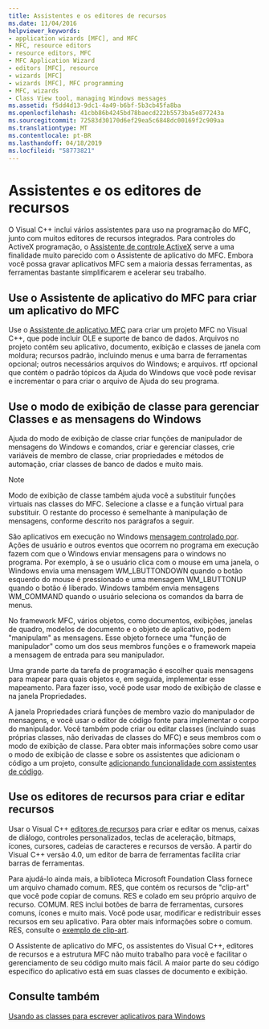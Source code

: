 ```yaml
---
title: Assistentes e os editores de recursos
ms.date: 11/04/2016
helpviewer_keywords:
- application wizards [MFC], and MFC
- MFC, resource editors
- resource editors, MFC
- MFC Application Wizard
- editors [MFC], resource
- wizards [MFC]
- wizards [MFC], MFC programming
- MFC, wizards
- Class View tool, managing Windows messages
ms.assetid: f5dd4d13-9dc1-4a49-b6bf-5b3cb45fa8ba
ms.openlocfilehash: 41cbb86b4245bd78baecd222b5573ba5e877243a
ms.sourcegitcommit: 72583d30170d6ef29ea5c6848dc00169f2c909aa
ms.translationtype: MT
ms.contentlocale: pt-BR
ms.lasthandoff: 04/18/2019
ms.locfileid: "58773821"
---
```

# <a name="wizards-and-the-resource-editors"></a>Assistentes e os editores de recursos

O Visual C++ inclui vários assistentes para uso na programação do MFC, junto com muitos editores de recursos integrados. Para controles do ActiveX programação, o [Assistente de controle ActiveX](../mfc/reference/mfc-activex-control-wizard.md) serve a uma finalidade muito parecido com o Assistente de aplicativo do MFC. Embora você possa gravar aplicativos MFC sem a maioria dessas ferramentas, as ferramentas bastante simplificarem e acelerar seu trabalho.

##  <a name="_core_use_appwizard_to_create_an_mfc_application"></a> Use o Assistente de aplicativo do MFC para criar um aplicativo do MFC

Use o [Assistente de aplicativo MFC](../mfc/reference/mfc-application-wizard.md) para criar um projeto MFC no Visual C++, que pode incluir OLE e suporte de banco de dados. Arquivos no projeto contêm seu aplicativo, documento, exibição e classes de janela com moldura; recursos padrão, incluindo menus e uma barra de ferramentas opcional; outros necessários arquivos do Windows; e arquivos. rtf opcional que contém o padrão tópicos da Ajuda do Windows que você pode revisar e incrementar o para criar o arquivo de Ajuda do seu programa.

##  <a name="_core_use_classwizard_to_manage_classes_and_windows_messages"></a> Use o modo de exibição de classe para gerenciar Classes e as mensagens do Windows

Ajuda do modo de exibição de classe criar funções de manipulador de mensagens do Windows e comandos, criar e gerenciar classes, crie variáveis de membro de classe, criar propriedades e métodos de automação, criar classes de banco de dados e muito mais.

> [!NOTE]
>  Modo de exibição de classe também ajuda você a substituir funções virtuais nas classes do MFC. Selecione a classe e a função virtual para substituir. O restante do processo é semelhante à manipulação de mensagens, conforme descrito nos parágrafos a seguir.

São aplicativos em execução no Windows [mensagem controlado por](../mfc/message-handling-and-mapping.md). Ações de usuário e outros eventos que ocorrem no programa em execução fazem com que o Windows enviar mensagens para o windows no programa. Por exemplo, à se o usuário clica com o mouse em uma janela, o Windows envia uma mensagem WM_LBUTTONDOWN quando o botão esquerdo do mouse é pressionado e uma mensagem WM_LBUTTONUP quando o botão é liberado. Windows também envia mensagens WM_COMMAND quando o usuário seleciona os comandos da barra de menus.

No framework MFC, vários objetos, como documentos, exibições, janelas de quadro, modelos de documento e o objeto de aplicativo, podem "manipulam" as mensagens. Esse objeto fornece uma "função de manipulador" como um dos seus membros funções e o framework mapeia a mensagem de entrada para seu manipulador.

Uma grande parte da tarefa de programação é escolher quais mensagens para mapear para quais objetos e, em seguida, implementar esse mapeamento. Para fazer isso, você pode usar modo de exibição de classe e na janela Propriedades.

A janela Propriedades criará funções de membro vazio do manipulador de mensagens, e você usar o editor de código fonte para implementar o corpo do manipulador. Você também pode criar ou editar classes (incluindo suas próprias classes, não derivadas de classes do MFC) e seus membros com o modo de exibição de classe. Para obter mais informações sobre como usar o modo de exibição de classe e sobre os assistentes que adicionam o código a um projeto, consulte [adicionando funcionalidade com assistentes de código](../ide/adding-functionality-with-code-wizards-cpp.md).

##  <a name="_core_use_the_resource_editors_to_create_and_edit_resources"></a> Use os editores de recursos para criar e editar recursos

Usar o Visual C++ [editores de recursos](../windows/resource-editors.md) para criar e editar os menus, caixas de diálogo, controles personalizados, teclas de aceleração, bitmaps, ícones, cursores, cadeias de caracteres e recursos de versão. A partir do Visual C++ versão 4.0, um editor de barra de ferramentas facilita criar barras de ferramentas.

Para ajudá-lo ainda mais, a biblioteca Microsoft Foundation Class fornece um arquivo chamado comum. RES, que contém os recursos de "clip-art" que você pode copiar de comuns. RES e colado em seu próprio arquivo de recurso. COMUM. RES inclui botões de barra de ferramentas, cursores comuns, ícones e muito mais. Você pode usar, modificar e redistribuir esses recursos em seu aplicativo. Para obter mais informações sobre o comum. RES, consulte o [exemplo de clip-art](../overview/visual-cpp-samples.md).

O Assistente de aplicativo do MFC, os assistentes do Visual C++, editores de recursos e a estrutura MFC não muito trabalho para você e facilitar o gerenciamento de seu código muito mais fácil. A maior parte do seu código específico do aplicativo está em suas classes de documento e exibição.

## <a name="see-also"></a>Consulte também

[Usando as classes para escrever aplicativos para Windows](../mfc/using-the-classes-to-write-applications-for-windows.md)
